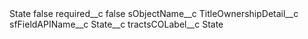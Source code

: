 <?xml version="1.0" encoding="UTF-8"?>
<CustomMetadata xmlns="http://soap.sforce.com/2006/04/metadata" xmlns:xsi="http://www.w3.org/2001/XMLSchema-instance" xmlns:xsd="http://www.w3.org/2001/XMLSchema">
    <label>State</label>
    <protected>false</protected>
    <values>
        <field>required__c</field>
        <value xsi:type="xsd:boolean">false</value>
    </values>
    <values>
        <field>sObjectName__c</field>
        <value xsi:type="xsd:string">TitleOwnershipDetail__c</value>
    </values>
    <values>
        <field>sfFieldAPIName__c</field>
        <value xsi:type="xsd:string">State__c</value>
    </values>
    <values>
        <field>tractsCOLabel__c</field>
        <value xsi:type="xsd:string">State</value>
    </values>
</CustomMetadata>

